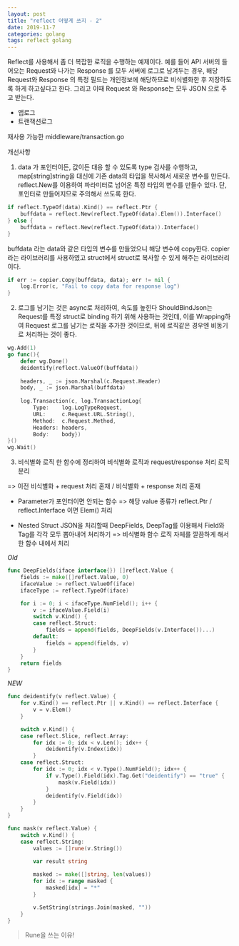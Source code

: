 ```yaml
---
layout: post
title: "reflect 어떻게 쓰지 - 2"
date: 2019-11-7
categories: golang
tags: reflect golang
---
```


Reflect를 사용해서 좀 더 복잡한 로직을 수행하는 예제이다.
예를 들어 API 서버의 들어오는 Request와 나가는 Response 를 모두 서버에 로그로 남겨두는 경우,
해당 Request와 Response 의 특정 필드는 개인정보에 해당하므로 비식별화한 후 저장하도록 하게 하고싶다고 한다.
그리고 이때 Request 와 Response는 모두 JSON 으로 주고 받는다.

* 앱로그
* 트랜잭션로그

재사용 가능한 middleware/transaction.go

개선사항

1. data 가 포인터이든, 값이든 대응 할 수 있도록 type 검사를 수행하고, map[string]string을 대신에 기존 data의 타입을 복사해서 새로운 변수를 만든다. reflect.New를 이용하여 파라미터로 넘어온 특정 타입의 변수를 만들수 있다. 단, 포인터로 만들어지므로 주의해서 쓰도록 한다.

~~~go
if reflect.TypeOf(data).Kind() == reflect.Ptr {
	buffdata = reflect.New(reflect.TypeOf(data).Elem()).Interface()
} else {
	buffdata = reflect.New(reflect.TypeOf(data)).Interface()
}
~~~
buffdata 라는 data와 같은 타입의 변수를 만들었으니 해당 변수에 copy한다. copier라는 라이브러리를 사용하였고 struct에서 struct로 복사할 수 있게 해주는 라이브러리이다. 
~~~go
if err := copier.Copy(buffdata, data); err != nil {
	log.Error(c, "Fail to copy data for response log")
}
~~~

2. 로그를 남기는 것은 async로 처리하여, 속도를 높힌다
ShouldBindJson는 Request를 특정 struct로 binding 하기 위해 사용하는 것인데, 이를 Wrapping하여 Request 로그를 남기는 로직을 추가한 것이므로, 뒤에 로직같은 경우엔 비동기로 처리하는 것이 좋다. 

~~~go
wg.Add(1)
go func(){
	defer wg.Done()
	deidentify(reflect.ValueOf(buffdata))
	
	headers, _ := json.Marshal(c.Request.Header)
	body, _ := json.Marshal(buffdata)
	
	log.Transaction(c, log.TransactionLog{
		Type:    log.LogTypeRequest,
		URL:     c.Request.URL.String(),
		Method:  c.Request.Method,
		Headers: headers,
		Body:    body})
}()
wg.Wait()
~~~

3. 비식별화 로직 한 함수에 정리하여 비식별화 로직과 request/response 처리 로직 분리

=> 이전 비식별화 + request 처리 혼재 / 비식별화 + response 처리 혼재

- Parameter가 포인터이면 안되는 함수
=> 해당 value 종류가 reflect.Ptr / reflect.Interface 이면 Elem() 처리

- Nested Struct JSON을 처리할때 DeepFields, DeepTag를 이용해서 Field와 Tag를 각각 모두 뽑아내어 처리하기
=> 비식별화 함수 로직 자체를 깔끔하게 해서 한 함수 내에서 처리

*Old*
~~~go
func DeepFields(iface interface{}) []reflect.Value {
	fields := make([]reflect.Value, 0)
	ifaceValue := reflect.ValueOf(iface)
	ifaceType := reflect.TypeOf(iface)

	for i := 0; i < ifaceType.NumField(); i++ {
		v := ifaceValue.Field(i)
		switch v.Kind() {
		case reflect.Struct:
			fields = append(fields, DeepFields(v.Interface())...)
		default:
			fields = append(fields, v)
		}
	}
	return fields
}
~~~

*NEW*
~~~go
func deidentify(v reflect.Value) {
	for v.Kind() == reflect.Ptr || v.Kind() == reflect.Interface {
		v = v.Elem()
	}

	switch v.Kind() {
	case reflect.Slice, reflect.Array:
		for idx := 0; idx < v.Len(); idx++ {
			deidentify(v.Index(idx))
		}
	case reflect.Struct:
		for idx := 0; idx < v.Type().NumField(); idx++ {
			if v.Type().Field(idx).Tag.Get("deidentify") == "true" {
				mask(v.Field(idx))
			}
			deidentify(v.Field(idx))
		}
	}
}
~~~

~~~go
func mask(v reflect.Value) {
	switch v.Kind() {
	case reflect.String:
		values := []rune(v.String())

		var result string
		
		masked := make([]string, len(values))
		for idx := range masked {
			masked[idx] = "*"
		}

		v.SetString(strings.Join(masked, ""))
	}
}
~~~

> Rune을 쓰는 이유!

